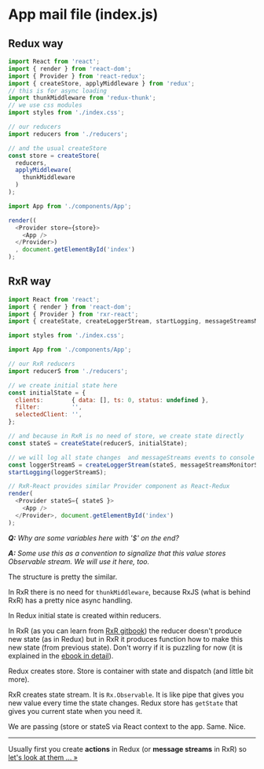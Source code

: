 # App mail file (index.js)

## Redux way

```javascript
import React from 'react';
import { render } from 'react-dom';
import { Provider } from 'react-redux';
import { createStore, applyMiddleware } from 'redux';
// this is for async loading
import thunkMiddleware from 'redux-thunk';
// we use css modules
import styles from './index.css';

// our reducers
import reducers from './reducers';

// and the usual createStore
const store = createStore(
  reducers,
  applyMiddleware(
    thunkMiddleware
  )
);

import App from './components/App';

render((
  <Provider store={store}>
    <App />
  </Provider>)
  , document.getElementById('index')
);
```

## RxR way

```javascript
import React from 'react';
import { render } from 'react-dom';
import { Provider } from 'rxr-react';
import { createState, createLoggerStream, startLogging, messageStreamsMonitorS } from 'rxr';

import styles from './index.css';

import App from './components/App';

// our RxR reducers
import reducerS from './reducers';

// we create initial state here
const initialState = {
  clients:        { data: [], ts: 0, status: undefined },
  filter:         '',
  selectedClient: '',
};

// and because in RxR is no need of store, we create state directly
const stateS = createState(reducerS, initialState);

// we will log all state changes  and messageStreams events to console
const loggerStreamS = createLoggerStream(stateS, messageStreamsMonitorS);
startLogging(loggerStreamS);

// RxR-React provides similar Provider component as React-Redux
render(
  <Provider stateS={ stateS }>
    <App />
  </Provider>, document.getElementById('index')
);

```

_**Q:** Why are some variables here with '$' on the end?_

_**A:** Some use this as a convention to signalize that this value stores Observable stream. We will use it here, too._

The structure is pretty the similar.

In RxR there is no need for `thunkMiddleware`, because RxJS (what is behind RxR) has a pretty nice async handling.

In Redux initial state is created within reducers.

In RxR (as you can learn from [RxR gitbook](https://dacz.github.io/rxr/)) the reducer doesn't produce new state (as in Redux) but in RxR it produces function how to make this new state (from previous state). Don't worry if it is puzzling for now (it is explained in the [ebook in detail](https://dacz.github.io/rxr/)).

Redux creates store. Store is container with state and dispatch (and little bit more).

RxR creates state stream. It is `Rx.Observable`. It is like pipe that gives you new value every time the state changes. Redux store has `getState` that gives you current state when you need it.

We are passing (store or stateS via React context to the app. Same. Nice.

---

Usually first you create **actions** in Redux (or **message streams** in RxR) so [let's look at them ... &raquo;](./actions.md)

